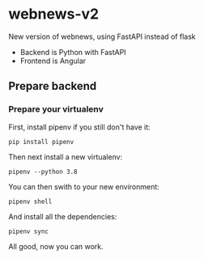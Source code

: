# webnews-v2
New version of webnews, using FastAPI instead of flask

- Backend is Python with FastAPI
- Frontend is Angular

## Prepare backend

### Prepare your virtualenv

First, install pipenv if you still don't have it:

    pip install pipenv

Then next install a new virtualenv:

    pipenv --python 3.8

You can then swith to your new environment:

    pipenv shell

And install all the dependencies:

    pipenv sync

All good, now you can work.

